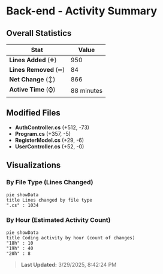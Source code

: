 # Back-end - Activity Summary 

## Overall Statistics

| Stat                   | Value                                                             |
| ---------------------- | ----------------------------------------------------------------- |
| **Lines Added** (➕)   | 950                                          |
| **Lines Removed** (➖) | 84                                        |
| **Net Change** (↕)    | 866                |
| **Active Time** (⌚)   | 88 minutes |


## Modified Files
- **AuthController.cs** (+512, -73)
- **Program.cs** (+357, -5)
- **RegisterModel.cs** (+29, -6)
- **UserController.cs** (+52, -0)

## Visualizations

### By File Type (Lines Changed)

```mermaid
pie showData
title Lines changed by file type
".cs" : 1034
```

### By Hour (Estimated Activity Count)

```mermaid
pie showData
title Coding activity by hour (count of changes)
"18h" : 10
"19h" : 40
"20h" : 8
```


> **Last Updated:** 3/29/2025, 8:42:24 PM
